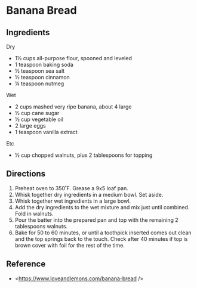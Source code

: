 # Banana Bread

## Ingredients

Dry
* 1½ cups all-purpose flour, spooned and leveled
* 1 teaspoon baking soda
* ½ teaspoon sea salt
* ½ teaspoon cinnamon
* ¼ teaspoon nutmeg

Wet
* 2 cups mashed very ripe banana, about 4 large
* ½ cup cane sugar
* ½ cup vegetable oil
* 2 large eggs
* 1 teaspoon vanilla extract

Etc
* ½ cup chopped walnuts, plus 2 tablespoons for topping

## Directions
1. Preheat oven to 350˚F. Grease a 9x5 loaf pan.
2. Whisk together dry ingredients in a medium bowl. Set aside.
3. Whisk together wet ingredients in a large bowl.
4. Add the dry ingredients to the wet mixture and mix just until combined. Fold in walnuts.
5. Pour the batter into the prepared pan and top with the remaining 2 tablespoons walnuts.
6. Bake for 50 to 60 minutes, or until a toothpick inserted comes out clean and the top springs back to the touch. Check after 40 minutes if top is brown cover with foil for the rest of the time.

## Reference
* <https://www.loveandlemons.com/banana-bread />